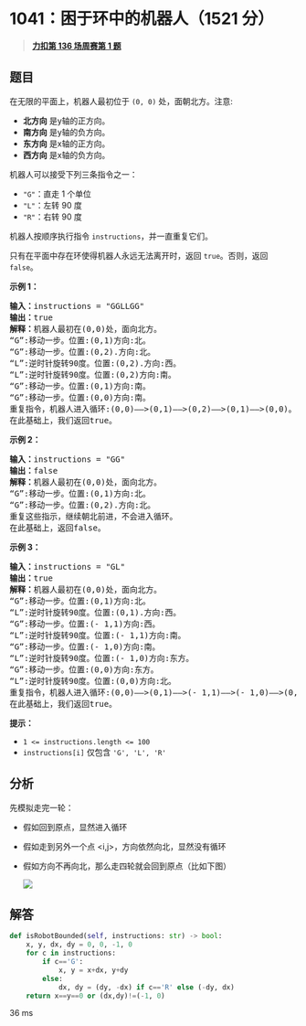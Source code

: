 # 1041：困于环中的机器人（1521 分）


> <u>**[力扣第 136 场周赛第 1 题](https://leetcode.cn/problems/robot-bounded-in-circle/)**</u>

## 题目

<p>在无限的平面上，机器人最初位于 <code>(0, 0)</code> 处，面朝北方。注意:</p>

<ul>
<li><strong>北方向</strong> 是y轴的正方向。</li>
<li><strong>南方向</strong> 是y轴的负方向。</li>
<li><strong>东方向</strong> 是x轴的正方向。</li>
<li><strong>西方向</strong> 是x轴的负方向。</li>
</ul>

<p>机器人可以接受下列三条指令之一：</p>

<ul>
<li><code>"G"</code>：直走 1 个单位</li>
<li><code>"L"</code>：左转 90 度</li>
<li><code>"R"</code>：右转 90 度</li>
</ul>

<p>机器人按顺序执行指令 <code>instructions</code>，并一直重复它们。</p>

<p>只有在平面中存在环使得机器人永远无法离开时，返回 <code>true</code>。否则，返回 <code>false</code>。</p>



<p><strong>示例 1：</strong></p>

<pre>
<strong>输入：</strong>instructions = "GGLLGG"
<strong>输出：</strong>true
<strong>解释：</strong>机器人最初在(0,0)处，面向北方。
“G”:移动一步。位置:(0,1)方向:北。
“G”:移动一步。位置:(0,2).方向:北。
“L”:逆时针旋转90度。位置:(0,2).方向:西。
“L”:逆时针旋转90度。位置:(0,2)方向:南。
“G”:移动一步。位置:(0,1)方向:南。
“G”:移动一步。位置:(0,0)方向:南。
重复指令，机器人进入循环:(0,0)——&gt;(0,1)——&gt;(0,2)——&gt;(0,1)——&gt;(0,0)。
在此基础上，我们返回true。
</pre>

<p><strong>示例 2：</strong></p>

<pre>
<strong>输入：</strong>instructions = "GG"
<strong>输出：</strong>false
<strong>解释：</strong>机器人最初在(0,0)处，面向北方。
“G”:移动一步。位置:(0,1)方向:北。
“G”:移动一步。位置:(0,2).方向:北。
重复这些指示，继续朝北前进，不会进入循环。
在此基础上，返回false。
</pre>

<p><strong>示例 3：</strong></p>

<pre>
<strong>输入：</strong>instructions = "GL"
<strong>输出：</strong>true
<strong>解释：</strong>机器人最初在(0,0)处，面向北方。
“G”:移动一步。位置:(0,1)方向:北。
“L”:逆时针旋转90度。位置:(0,1).方向:西。
“G”:移动一步。位置:(- 1,1)方向:西。
“L”:逆时针旋转90度。位置:(- 1,1)方向:南。
“G”:移动一步。位置:(- 1,0)方向:南。
“L”:逆时针旋转90度。位置:(- 1,0)方向:东方。
“G”:移动一步。位置:(0,0)方向:东方。
“L”:逆时针旋转90度。位置:(0,0)方向:北。
重复指令，机器人进入循环:(0,0)——&gt;(0,1)——&gt;(- 1,1)——&gt;(- 1,0)——&gt;(0,0)。
在此基础上，我们返回true。</pre>



<p><strong>提示：</strong></p>

<ul>
<li><code>1 &lt;= instructions.length &lt;= 100</code></li>
<li><code>instructions[i]</code> 仅包含 <code>'G', 'L', 'R'</code></li>
</ul>




## 分析

先模拟走完一轮：
- 假如回到原点，显然进入循环
- 假如走到另外一个点 <i,j>，方向依然向北，显然没有循环
- 假如方向不再向北，那么走四轮就会回到原点（比如下图）

	![](https://pic.leetcode.cn/1666772163-pgHuuT-%E7%BB%98%E5%9B%BE2.png)

## 解答


```python
def isRobotBounded(self, instructions: str) -> bool:
	x, y, dx, dy = 0, 0, -1, 0
	for c in instructions:
		if c=='G':
			x, y = x+dx, y+dy
		else:
			dx, dy = (dy, -dx) if c=='R' else (-dy, dx)
	return x==y==0 or (dx,dy)!=(-1, 0)
```
36 ms
